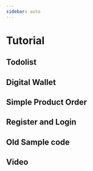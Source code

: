 ```yaml
---
sidebar: auto
---
```


# Tutorial

## Todolist
## Digital Wallet
## Simple Product Order
## Register and Login
## Old Sample code
## Video